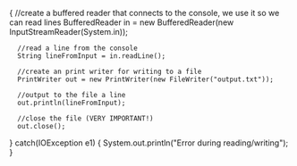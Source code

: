 {
      //create a buffered reader that connects to the console, we use it so we can read lines
      BufferedReader in = new BufferedReader(new InputStreamReader(System.in));

      //read a line from the console
      String lineFromInput = in.readLine();

      //create an print writer for writing to a file
      PrintWriter out = new PrintWriter(new FileWriter("output.txt"));

      //output to the file a line
      out.println(lineFromInput);

      //close the file (VERY IMPORTANT!)
      out.close();
   }
      catch(IOException e1) {
        System.out.println("Error during reading/writing");
   }
